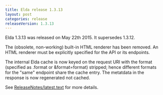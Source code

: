 ```yaml
---
title: Elda release 1.3.13
layout: post
categories: release
releaseVersion: 1.3.13
---
```


Elda 1.3.13 was released on May 22th 2015. It supersedes 1.3.12.

The (obsolete, non-working) built-in HTML renderer has been
removed. An HTML renderer must be explicitly specified for the
API or its endpoints. 

The internal Elda cache is now keyed on the request URI with
the format (specified as .format or &format=format) stripped;
hence different formats for the "same" endpoint share the cache
entry. The metatdata in the response is now regenerated not
cached.


See
[ReleaseNotes/latest.text](http://epimorphics.github.io/elda/ReleaseNotes/latest.text) for more details.


